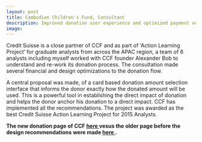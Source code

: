```yaml
---
layout: post
title: Cambodian Children's Fund, Consultant
description: Improved donation user experience and optimized payment vendor selection. <br/>Team effort at Credit Suisse, selected as the best Analyst Action Learning Project - 2015.
image:
---
```

Credit Suisse is a close partner of CCF and as part of ‘Action Learning Project’ for graduate analysts from across the APAC region, a team of 6 analysts including myself worked with CCF founder Alexander Bob to understand and re-work its donation process. The consultation made several financial and design optimizations to the donation flow.

A central proposal was made, of a card based donation amount selection interface that informs the donor exactly how the donated amount will be used. This is a powerful tool in establishing the direct impact of donation and helps the donor anchor his donation to a direct impact. CCF has implemented all the recommendations. The project was awarded as the best Credit Suisse Action Learning Project for 2015 Analysts.

<b>The new donation page of CCF <a href="https://www.cambodianchildrensfund.org/donate/"> here </a> vesus the older page before the design recommendations were made <a href="https://web.archive.org/web/20131106033455/https://www.cambodianchildrensfund.org/donate"> here </a>.</b>
